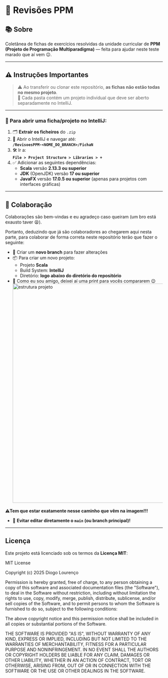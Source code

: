 # 🧠 Revisões PPM

## 📚 Sobre

Coletânea de fichas de exercícios resolvidas da unidade curricular de **PPM (Projeto de Programação Multiparadigma)** — feita para ajudar neste teste marado que aí vem 😉.


---

## ⚠️ Instruções Importantes

> ⚠️ Ao transferir ou clonar este repositório, **as fichas não estão todas no mesmo projeto**.  
> 📁 Cada pasta contém um projeto individual que deve ser aberto separadamente no IntelliJ.

---

### 🔧 Para abrir uma ficha/projeto no IntelliJ:

1. 🗂️ **Extrair os ficheiros** do `.zip`
2. 🧭 Abrir o IntelliJ e navegar até:  
   **`/RevisoesPPM-<NOME_DO_BRANCH>/FichaN`**
3. 🛠️ Ir a:  
   **`File > Project Structure > Libraries > +`**
4. ✅ Adicionar as seguintes dependências:
   - **Scala** versão **2.13.3 ou superior**
   - **JDK** (OpenJDK) versão **17 ou superior**
   - **JavaFX** versão **17.0.5 ou superior** (apenas para projetos com interfaces gráficas)

---

## 🤝 Colaboração

Colaborações são bem-vindas e eu agradeço caso queiram (um bro está exausto taver 😫).

Portanto, deduzindo que já são colaboradores ao chegarem aqui nesta parte, para colaborar de forma correta neste repositório terão que fazer o seguinte:

- 🔀 Criar um **novo branch** para fazer alterações
- 📦 Para criar um novo projeto:
  - Projeto **Scala**
  - Build System: **IntelliJ**
  - Diretório: **logo abaixo do diretório do repositório**
- 🧾 Como eu sou amigo, deixei aí uma print para vocês compararem 😉
  <img src="https://github.com/user-attachments/assets/4fd23abb-27d6-4193-87cb-6b57876201d7" alt="estrutura projeto" width="700"/>

⚠️**Tem que estar exatamente nesse caminho que vêm na imagem!!!**
- 🚫 **Evitar editar diretamente o `main` (ou branch principal)!**

---

## Licença

Este projeto está licenciado sob os termos da **Licença MIT**:

MIT License

Copyright (c) 2025 Diogo Lourenço

Permission is hereby granted, free of charge, to any person obtaining a copy
of this software and associated documentation files (the "Software"), to deal
in the Software without restriction, including without limitation the rights
to use, copy, modify, merge, publish, distribute, sublicense, and/or sell
copies of the Software, and to permit persons to whom the Software is
furnished to do so, subject to the following conditions:

The above copyright notice and this permission notice shall be included in all
copies or substantial portions of the Software.

THE SOFTWARE IS PROVIDED "AS IS", WITHOUT WARRANTY OF ANY KIND, EXPRESS OR
IMPLIED, INCLUDING BUT NOT LIMITED TO THE WARRANTIES OF MERCHANTABILITY,
FITNESS FOR A PARTICULAR PURPOSE AND NONINFRINGEMENT. IN NO EVENT SHALL THE
AUTHORS OR COPYRIGHT HOLDERS BE LIABLE FOR ANY CLAIM, DAMAGES OR OTHER
LIABILITY, WHETHER IN AN ACTION OF CONTRACT, TORT OR OTHERWISE, ARISING FROM,
OUT OF OR IN CONNECTION WITH THE SOFTWARE OR THE USE OR OTHER DEALINGS IN THE
SOFTWARE.
